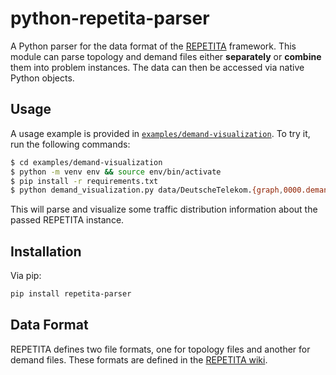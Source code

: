 # python-repetita-parser

A Python parser for the data format of the [REPETITA](https://github.com/svissicchio/Repetita) framework.
This module can parse topology and demand files either **separately** or **combine** them into problem instances.
The data can then be accessed via native Python objects.

## Usage
A usage example is provided in [`examples/demand-visualization`](./examples/demand-visualization).
To try it, run the following commands:
```bash
$ cd examples/demand-visualization
$ python -m venv env && source env/bin/activate
$ pip install -r requirements.txt
$ python demand_visualization.py data/DeutscheTelekom.{graph,0000.demands}
```
This will parse and visualize some traffic distribution information about the passed REPETITA instance.


## Installation
Via pip:
```bash
pip install repetita-parser
```


## Data Format
REPETITA defines two file formats, one for topology files and another for demand files.
These formats are defined in the [REPETITA wiki](https://github.com/svissicchio/Repetita/wiki/Adding-Problem-Instances).
